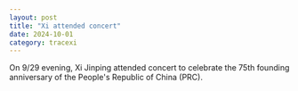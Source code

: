 ```yaml
---
layout: post
title: "Xi attended concert"
date: 2024-10-01
category: tracexi
---
```


On 9/29 evening, Xi Jinping attended concert to celebrate the 75th founding anniversary of the People's Republic of China (PRC).